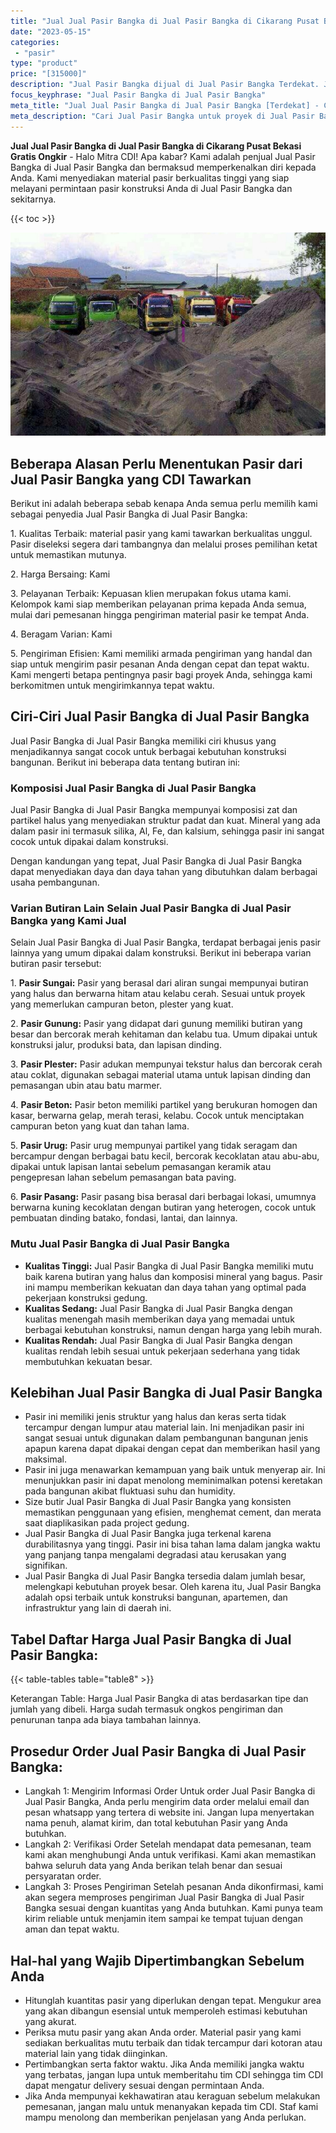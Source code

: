```yaml
---
title: "Jual Jual Pasir Bangka di Jual Pasir Bangka di Cikarang Pusat Bekasi Gratis Ongkir"
date: "2023-05-15"
categories:
 - "pasir"
type: "product"
price: "[315000]"
description: "Jual Pasir Bangka dijual di Jual Pasir Bangka Terdekat. Jual Pasir Bangka ini sering dipakai dalam proyek konstruksi sebagai material adukan yang terpilih dan bersih. Silakan hubungi kami untuk informasi lebih lanjut."
focus_keyphrase: "Jual Pasir Bangka di Jual Pasir Bangka"
meta_title: "Jual Jual Pasir Bangka di Jual Pasir Bangka [Terdekat] - CDI"
meta_description: "Cari Jual Pasir Bangka untuk proyek di Jual Pasir Bangka? Kami memiliki Jual Pasir Bangka berkualitas untuk material adukan. Raih penawaran terbaik sekarang."
---
```


**Jual Jual Pasir Bangka di Jual Pasir Bangka di Cikarang Pusat Bekasi Gratis Ongkir** - Halo Mitra CDI! Apa kabar? Kami adalah penjual Jual Pasir Bangka di Jual Pasir Bangka dan bermaksud memperkenalkan diri kepada Anda. Kami menyediakan material pasir berkualitas tinggi yang siap melayani permintaan pasir konstruksi Anda di Jual Pasir Bangka dan sekitarnya.

{{< toc >}}

![Jual Jual Pasir Bangka di Jual Pasir Bangka di Cikarang Pusat Bekasi Gratis Ongkir](/images/pasir/pasir-bangunan-28.jpg)

## Beberapa Alasan Perlu Menentukan Pasir dari Jual Pasir Bangka yang CDI Tawarkan

Berikut ini adalah beberapa sebab kenapa Anda semua perlu memilih kami sebagai penyedia Jual Pasir Bangka di Jual Pasir Bangka:

1\.  Kualitas Terbaik: material pasir yang kami tawarkan berkualitas unggul. Pasir diseleksi segera dari tambangnya dan melalui proses pemilihan ketat untuk memastikan mutunya.

2\.  Harga Bersaing: Kami

3\.  Pelayanan Terbaik: Kepuasan klien merupakan fokus utama kami. Kelompok kami siap memberikan pelayanan prima kepada Anda semua, mulai dari pemesanan hingga pengiriman material pasir ke tempat Anda.

4\.  Beragam Varian: Kami

5\.  Pengiriman Efisien: Kami memiliki armada pengiriman yang handal dan siap untuk mengirim pasir pesanan Anda dengan cepat dan tepat waktu. Kami mengerti betapa pentingnya pasir bagi proyek Anda, sehingga kami berkomitmen untuk mengirimkannya tepat waktu.

## Ciri-Ciri Jual Pasir Bangka di Jual Pasir Bangka

Jual Pasir Bangka di Jual Pasir Bangka memiliki ciri khusus yang menjadikannya sangat cocok untuk berbagai kebutuhan konstruksi bangunan. Berikut ini beberapa data tentang butiran ini:

### Komposisi Jual Pasir Bangka di Jual Pasir Bangka

Jual Pasir Bangka di Jual Pasir Bangka mempunyai komposisi zat dan partikel halus yang menyediakan struktur padat dan kuat. Mineral yang ada dalam pasir ini termasuk silika, Al, Fe, dan kalsium, sehingga pasir ini sangat cocok untuk dipakai dalam konstruksi.

Dengan kandungan yang tepat, Jual Pasir Bangka di Jual Pasir Bangka dapat menyediakan daya dan daya tahan yang dibutuhkan dalam berbagai usaha pembangunan.

### Varian Butiran Lain Selain Jual Pasir Bangka di Jual Pasir Bangka yang Kami Jual

Selain Jual Pasir Bangka di Jual Pasir Bangka, terdapat berbagai jenis pasir lainnya yang umum dipakai dalam konstruksi. Berikut ini beberapa varian butiran pasir tersebut:

1\.  **Pasir Sungai:** Pasir yang berasal dari aliran sungai mempunyai butiran yang halus dan berwarna hitam atau kelabu cerah. Sesuai untuk proyek yang memerlukan campuran beton, plester yang kuat.

2\.  **Pasir Gunung:** Pasir yang didapat dari gunung memiliki butiran yang besar dan bercorak merah kehitaman dan kelabu tua. Umum dipakai untuk konstruksi jalur, produksi bata, dan lapisan dinding.

3\.  **Pasir Plester:** Pasir adukan mempunyai tekstur halus dan bercorak cerah atau coklat, digunakan sebagai material utama untuk lapisan dinding dan pemasangan ubin atau batu marmer.

4\.  **Pasir Beton:** Pasir beton memiliki partikel yang berukuran homogen dan kasar, berwarna gelap, merah terasi, kelabu. Cocok untuk menciptakan campuran beton yang kuat dan tahan lama.

5\.  **Pasir Urug:** Pasir urug mempunyai partikel yang tidak seragam dan bercampur dengan berbagai batu kecil, bercorak kecoklatan atau abu-abu, dipakai untuk lapisan lantai sebelum pemasangan keramik atau pengepresan lahan sebelum pemasangan bata paving.

6\.  **Pasir Pasang:** Pasir pasang bisa berasal dari berbagai lokasi, umumnya berwarna kuning kecoklatan dengan butiran yang heterogen, cocok untuk pembuatan dinding batako, fondasi, lantai, dan lainnya.

### Mutu Jual Pasir Bangka di Jual Pasir Bangka

*   **Kualitas Tinggi:** Jual Pasir Bangka di Jual Pasir Bangka memiliki mutu baik karena butiran yang halus dan komposisi mineral yang bagus. Pasir ini mampu memberikan kekuatan dan daya tahan yang optimal pada pekerjaan konstruksi gedung.
*   **Kualitas Sedang:** Jual Pasir Bangka di Jual Pasir Bangka dengan kualitas menengah masih memberikan daya yang memadai untuk berbagai kebutuhan konstruksi, namun dengan harga yang lebih murah.
*   **Kualitas Rendah:** Jual Pasir Bangka di Jual Pasir Bangka dengan kualitas rendah lebih sesuai untuk pekerjaan sederhana yang tidak membutuhkan kekuatan besar.

## Kelebihan Jual Pasir Bangka di Jual Pasir Bangka

*   Pasir ini memiliki jenis struktur yang halus dan keras serta tidak tercampur dengan lumpur atau material lain. Ini menjadikan pasir ini sangat sesuai untuk digunakan dalam pembangunan bangunan jenis apapun karena dapat dipakai dengan cepat dan memberikan hasil yang maksimal.
*   Pasir ini juga menawarkan kemampuan yang baik untuk menyerap air. Ini menunjukkan pasir ini dapat menolong meminimalkan potensi keretakan pada bangunan akibat fluktuasi suhu dan humidity.
*   Size butir Jual Pasir Bangka di Jual Pasir Bangka yang konsisten memastikan penggunaan yang efisien, menghemat cement, dan merata saat diaplikasikan pada project gedung.
*   Jual Pasir Bangka di Jual Pasir Bangka juga terkenal karena durabilitasnya yang tinggi. Pasir ini bisa tahan lama dalam jangka waktu yang panjang tanpa mengalami degradasi atau kerusakan yang signifikan.
*   Jual Pasir Bangka di Jual Pasir Bangka tersedia dalam jumlah besar, melengkapi kebutuhan proyek besar. Oleh karena itu, Jual Pasir Bangka adalah opsi terbaik untuk konstruksi bangunan, apartemen, dan infrastruktur yang lain di daerah ini.

## Tabel Daftar Harga Jual Pasir Bangka di Jual Pasir Bangka:

{{< table-tables table="table8" >}}

Keterangan Table: Harga Jual Pasir Bangka di atas berdasarkan tipe dan jumlah yang dibeli. Harga sudah termasuk ongkos pengiriman dan penurunan tanpa ada biaya tambahan lainnya.

## Prosedur Order Jual Pasir Bangka di Jual Pasir Bangka:

*   Langkah 1: Mengirim Informasi Order
Untuk order Jual Pasir Bangka di Jual Pasir Bangka, Anda perlu mengirim data order melalui email dan pesan whatsapp yang tertera di website ini. Jangan lupa menyertakan nama penuh, alamat kirim, dan total kebutuhan Pasir yang Anda butuhkan.
*   Langkah 2: Verifikasi Order
Setelah mendapat data pemesanan, team kami akan menghubungi Anda untuk verifikasi. Kami akan memastikan bahwa seluruh data yang Anda berikan telah benar dan sesuai persyaratan order.
*   Langkah 3: Proses Pengiriman
Setelah pesanan Anda dikonfirmasi, kami akan segera memproses pengiriman Jual Pasir Bangka di Jual Pasir Bangka sesuai dengan kuantitas yang Anda butuhkan. Kami punya team kirim reliable untuk menjamin item sampai ke tempat tujuan dengan aman dan tepat waktu.

## Hal-hal yang Wajib Dipertimbangkan Sebelum Anda

*   Hitunglah kuantitas pasir yang diperlukan dengan tepat. Mengukur area yang akan dibangun esensial untuk memperoleh estimasi kebutuhan yang akurat.
*   Periksa mutu pasir yang akan Anda order. Material pasir yang kami sediakan berkualitas mutu terbaik dan tidak tercampur dari kotoran atau material lain yang tidak diinginkan.
*   Pertimbangkan serta faktor waktu. Jika Anda memiliki jangka waktu yang terbatas, jangan lupa untuk memberitahu tim CDI sehingga tim CDI dapat mengatur delivery sesuai dengan permintaan Anda.
*   Jika Anda mempunyai kekhawatiran atau keraguan sebelum melakukan pemesanan, jangan malu untuk menanyakan kepada tim CDI. Staf kami mampu menolong dan memberikan penjelasan yang Anda perlukan.
